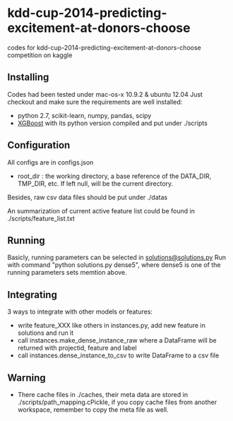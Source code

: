 kdd-cup-2014-predicting-excitement-at-donors-choose
======

codes for kdd-cup-2014-predicting-excitement-at-donors-choose competition on kaggle

Installing
----------------
Codes had been tested under mac-os-x 10.9.2 & ubuntu 12.04
Just checkout and make sure the requirements are well installed:
- python 2.7, scikit-learn, numpy, pandas, scipy
- [XGBoost](https://github.com/tqchen/xgboost) with its python version compiled and put under ./scripts

Configuration
----------------
All configs are in configs.json
- root\_dir : the working directory, a base reference of the DATA\_DIR, TMP\_DIR, etc. If left null, will be the current directory.

Besides, raw csv data files should be put under ./datas

An summarization of current active feature list could be found in ./scripts/feature\_list.txt

Running
----------------
Basicly, running parameters can be selected in solutions@solutions.py
Run with command "python solutions.py dense5", where dense5 is one of the running parameters sets memtion above.

Integrating
----------------
3 ways to integrate with other models or features:
- write feature\_XXX like others in instances.py, add new feature in solutions and run it
- call instances.make\_dense\_instance\_raw where a DataFrame will be returned with projectid, feature and label
- call instances.dense\_instance\_to\_csv to write DataFrame to a csv file

Warning
----------------
- There cache files in ./caches, their meta data are stored in ./scripts/path\_mapping.cPickle, if you copy cache files from another workspace, remember to copy the meta file as well.
